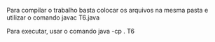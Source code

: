 
Para compilar o trabalho basta colocar os arquivos na mesma pasta e utilizar o comando javac T6.java

Para executar, usar o comando java -cp . T6

